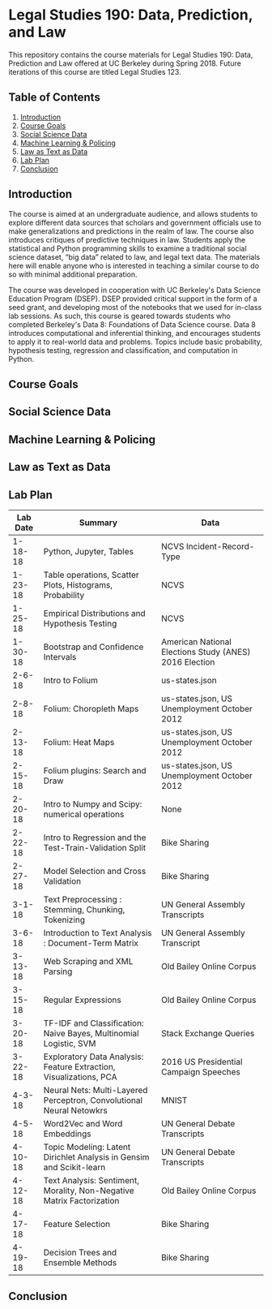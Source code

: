 # Legal Studies 190: Data, Prediction, and Law

This repository contains the course materials for Legal Studies 190: Data, Prediction and Law offered at UC Berkeley during Spring 2018. Future iterations of this course are titled Legal Studies 123. 

## Table of Contents

1. [Introduction](https://github.com/Akesari12/LS190#Introduction)
2. [Course Goals](https://github.com/Akesari12/LS190#Course-Goals)
3. [Social Science Data](https://github.com/Akesari12/LS190#Social-Science-Data)
4. [Machine Learning & Policing](https://github.com/Akesari12/LS190#Machine-Learning-&-Policing)
5. [Law as Text as Data](https://github.com/Akesari12/LS190#Law-as-Text-as-Data)
6. [Lab Plan](https://github.com/Akesari12/LS190#Lab-Plan)
7. [Conclusion](https://github.com/Akesari12/LS190#Conclusion)

## Introduction

The course is aimed at an undergraduate audience, and allows students to explore different data sources that scholars and government officials use to make generalizations and predictions in the realm of law. The course also introduces critiques of predictive techniques in law. Students  apply the statistical and Python programming skills to examine a traditional social science dataset, “big data” related to law, and legal text data. The materials here will enable anyone who is interested in teaching a similar course to do so with minimal additional preparation.

The course was developed in cooperation with UC Berkeley's Data Science Education Program (DSEP). DSEP provided critical support in the form of a seed grant, and developing most of the notebooks that we used for in-class lab sessions. As such, this course is geared towards students who completed Berkeley's Data 8: Foundations of Data Science course. Data 8 introduces computational and inferential thinking, and encourages students to apply it to real-world data and problems. Topics include basic probability, hypothesis testing, regression and classification, and computation in Python.

## Course Goals

## Social Science Data

## Machine Learning & Policing

## Law as Text as Data

## Lab Plan

| Lab Date | Summary                                                               | Data                                                   | 
|----------|-----------------------------------------------------------------------|--------------------------------------------------------|
| 1-18-18  | Python, Jupyter, Tables                                               | NCVS Incident-Record-Type                              | 
| 1-23-18  | Table operations, Scatter Plots, Histograms, Probability              | NCVS                                                   | 
| 1-25-18  | Empirical Distributions and Hypothesis Testing                        | NCVS                                                   | 
| 1-30-18  | Bootstrap and Confidence Intervals                                    | American National Elections Study (ANES) 2016 Election | 
| 2-6-18   | Intro to Folium                                                       | us-states.json                                         | 
| 2-8-18   | Folium: Choropleth Maps                                               | us-states.json, US Unemployment October 2012           | 
| 2-13-18  | Folium: Heat Maps                                                     | us-states.json, US Unemployment October 2012           | 
| 2-15-18  | Folium plugins: Search and Draw                                       | us-states.json, US Unemployment October 2012           | 
| 2-20-18  | Intro to Numpy and Scipy: numerical operations                        | None                                                   | 
| 2-22-18  | Intro to Regression and the Test-Train-Validation Split               | Bike Sharing                                           | 
| 2-27-18  | Model Selection and Cross Validation                                  | Bike Sharing                                           | 
| 3-1-18   | Text Preprocessing : Stemming, Chunking, Tokenizing                   | UN General Assembly Transcripts                        | 
| 3-6-18   | Introduction to Text Analysis : Document-Term Matrix                  | UN General Assembly Transcript                         | 
| 3-13-18  | Web Scraping and XML Parsing                                          | Old Bailey Online Corpus                               | 
| 3-15-18  | Regular Expressions                                                   | Old Bailey Online Corpus                               | 
| 3-20-18  | TF-IDF and Classification: Naive Bayes, Multinomial Logistic, SVM     | Stack Exchange Queries                                 | 
| 3-22-18  | Exploratory Data Analysis: Feature Extraction, Visualizations, PCA    | 2016 US Presidential Campaign Speeches                 | 
| 4-3-18   | Neural Nets: Multi-Layered Perceptron, Convolutional Neural Netowkrs  | MNIST                                                  | 
| 4-5-18   | Word2Vec and Word Embeddings                                          | UN General Debate Transcripts                          | 
| 4-10-18  | Topic Modeling: Latent Dirichlet Analysis in Gensim and Scikit-learn  | UN General Debate Transcripts                          | 
| 4-12-18  | Text Analysis: Sentiment, Morality, Non-Negative Matrix Factorization | Old Bailey Online Corpus                               | 
| 4-17-18  | Feature Selection                                                     | Bike Sharing                                           | 
| 4-19-18  | Decision Trees and Ensemble Methods                                   | Bike Sharing                                           | 

## Conclusion
